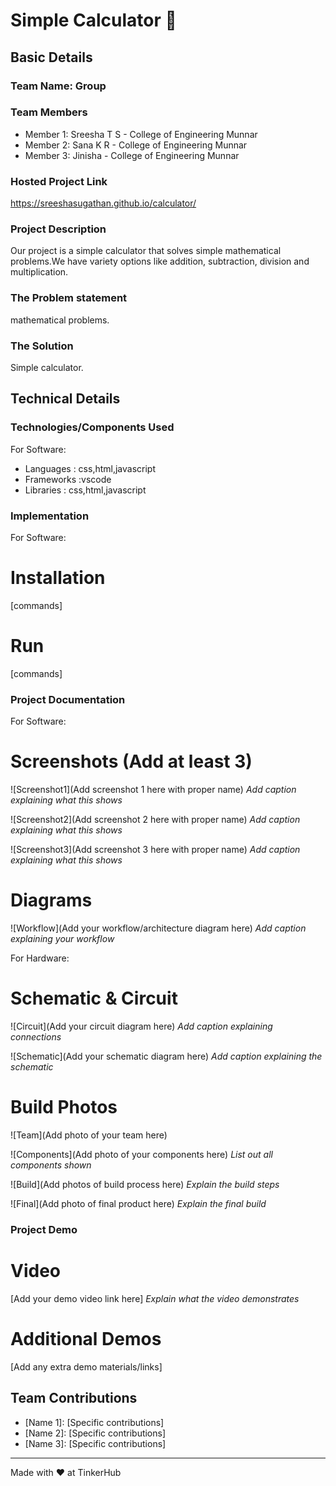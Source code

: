 # Simple Calculator 🎯


## Basic Details
### Team Name: Group


### Team Members
- Member 1: Sreesha T S  - College of Engineering Munnar
- Member 2: Sana K R - College of Engineering Munnar
- Member 3: Jinisha - College of Engineering Munnar

### Hosted Project Link
https://sreeshasugathan.github.io/calculator/

### Project Description
Our project is a simple calculator that solves simple mathematical problems.We have variety options like addition, subtraction, division and multiplication.

### The Problem statement
mathematical problems.

### The Solution
Simple calculator.

## Technical Details
### Technologies/Components Used
For Software:
- Languages : css,html,javascript
- Frameworks :vscode
- Libraries : css,html,javascript 

### Implementation
For Software:
# Installation
[commands]

# Run
[commands]

### Project Documentation
For Software:

# Screenshots (Add at least 3)
![Screenshot1](Add screenshot 1 here with proper name)
*Add caption explaining what this shows*

![Screenshot2](Add screenshot 2 here with proper name)
*Add caption explaining what this shows*

![Screenshot3](Add screenshot 3 here with proper name)
*Add caption explaining what this shows*

# Diagrams
![Workflow](Add your workflow/architecture diagram here)
*Add caption explaining your workflow*

For Hardware:

# Schematic & Circuit
![Circuit](Add your circuit diagram here)
*Add caption explaining connections*

![Schematic](Add your schematic diagram here)
*Add caption explaining the schematic*

# Build Photos
![Team](Add photo of your team here)


![Components](Add photo of your components here)
*List out all components shown*

![Build](Add photos of build process here)
*Explain the build steps*

![Final](Add photo of final product here)
*Explain the final build*

### Project Demo
# Video
[Add your demo video link here]
*Explain what the video demonstrates*

# Additional Demos
[Add any extra demo materials/links]

## Team Contributions
- [Name 1]: [Specific contributions]
- [Name 2]: [Specific contributions]
- [Name 3]: [Specific contributions]

---
Made with ❤️ at TinkerHub

